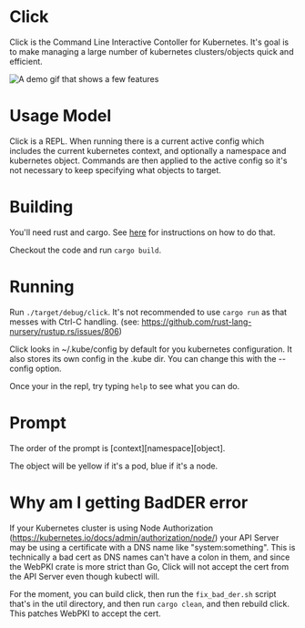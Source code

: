 # Click

Click is the Command Line Interactive Contoller for Kubernetes.  It's
goal is to make managing a large number of kubernetes clusters/objects
quick and efficient.

![A demo gif that shows a few features](https://imgur.com/ft4WHcL.gif)

# Usage Model
Click is a REPL.  When running there is a current active config which
includes the current kubernetes context, and optionally a namespace
and kubernetes object.  Commands are then applied to the active config
so it's not necessary to keep specifying what objects to target.

# Building
You'll need rust and cargo.  See [here](http://doc.crates.io/) for
instructions on how to do that.

Checkout the code and run `cargo build`.

# Running
Run `./target/debug/click`.  It's not recommended to use `cargo run`
as that messes with Ctrl-C handling. (see:
https://github.com/rust-lang-nursery/rustup.rs/issues/806)

Click looks in ~/.kube/config by default for you kubernetes
configuration.  It also stores its own config in the .kube dir.  You
can change this with the --config option.

Once your in the repl, try typing `help` to see what you can do.

# Prompt
The order of the prompt is \[context\]\[namespace\]\[object\].

The object will be yellow if it's a pod, blue if it's a node.

# Why am I getting BadDER error
If your Kubernetes cluster is using Node Authorization
(https://kubernetes.io/docs/admin/authorization/node/) your API Server may be using a certificate
with a DNS name like "system:something".  This is technically a bad cert as DNS names can't have a
colon in them, and since the WebPKI crate is more strict than Go, Click will not accept the cert
from the API Server even though kubectl will.  

For the moment, you can build click, then run the `fix_bad_der.sh` script that's in the util
directory, and then run `cargo clean`, and then rebuild click.  This patches WebPKI to accept the
cert.
